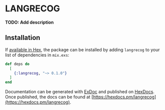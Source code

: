# LANGRECOG

**TODO: Add description**

## Installation

If [available in Hex](https://hex.pm/docs/publish), the package can be installed
by adding `langrecog` to your list of dependencies in `mix.exs`:

```elixir
def deps do
  [
    {:langrecog, "~> 0.1.0"}
  ]
end
```

Documentation can be generated with [ExDoc](https://github.com/elixir-lang/ex_doc)
and published on [HexDocs](https://hexdocs.pm). Once published, the docs can
be found at [https://hexdocs.pm/langrecog](https://hexdocs.pm/langrecog).


